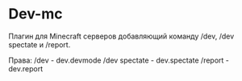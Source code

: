 # Dev-mc
Плагин для Minecraft серверов добавляющий команду /dev, /dev spectate и /report.

Права:
/dev - dev.devmode
/dev spectate - dev.spectate
/report - dev.report
